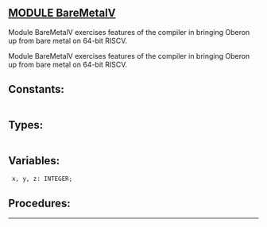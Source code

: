 
## [MODULE BareMetalV](https://github.com/io-core/Build/blob/main/BareMetalV.Mod)
Module BareMetalV exercises features of the compiler in bringing Oberon up from bare metal on 64-bit RISCV.

Module BareMetalV exercises features of the compiler in bringing Oberon up from bare metal on 64-bit RISCV.


## Constants:
```

```
## Types:
```

```
## Variables:
```
 x, y, z: INTEGER;

```
## Procedures:
---
